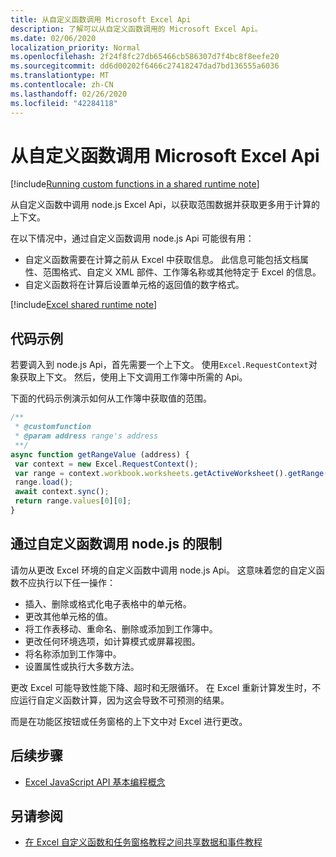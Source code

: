 ```yaml
---
title: 从自定义函数调用 Microsoft Excel Api
description: 了解可以从自定义函数调用的 Microsoft Excel Api。
ms.date: 02/06/2020
localization_priority: Normal
ms.openlocfilehash: 2f24f8fc27db65466cb586307d7f4bc8f8eefe20
ms.sourcegitcommit: dd6d00202f6466c27418247dad7bd136555a6036
ms.translationtype: MT
ms.contentlocale: zh-CN
ms.lasthandoff: 02/26/2020
ms.locfileid: "42284118"
---
```

# <a name="call-microsoft-excel-apis-from-a-custom-function"></a>从自定义函数调用 Microsoft Excel Api

[!include[Running custom functions in a shared runtime note](../includes/excel-shared-runtime-preview-note.md)]

从自定义函数中调用 node.js Excel Api，以获取范围数据并获取更多用于计算的上下文。

在以下情况中，通过自定义函数调用 node.js Api 可能很有用：

- 自定义函数需要在计算之前从 Excel 中获取信息。 此信息可能包括文档属性、范围格式、自定义 XML 部件、工作簿名称或其他特定于 Excel 的信息。
- 自定义函数将在计算后设置单元格的返回值的数字格式。

[!include[Excel shared runtime note](../includes/note-requires-shared-runtime.md)]

## <a name="code-sample"></a>代码示例

若要调入到 node.js Api，首先需要一个上下文。 使用`Excel.RequestContext`对象获取上下文。 然后，使用上下文调用工作簿中所需的 Api。

下面的代码示例演示如何从工作簿中获取值的范围。

```JavaScript
/**
 * @customfunction
 * @param address range's address
 **/
async function getRangeValue (address) {
 var context = new Excel.RequestContext();
 var range = context.workbook.worksheets.getActiveWorksheet().getRange(address);
 range.load();
 await context.sync();
 return range.values[0][0];
}
```

## <a name="limitations-of-calling-officejs-through-a-custom-function"></a>通过自定义函数调用 node.js 的限制

请勿从更改 Excel 环境的自定义函数中调用 node.js Api。 这意味着您的自定义函数不应执行以下任一操作：

- 插入、删除或格式化电子表格中的单元格。
- 更改其他单元格的值。
- 将工作表移动、重命名、删除或添加到工作簿中。
- 更改任何环境选项，如计算模式或屏幕视图。
- 将名称添加到工作簿中。
- 设置属性或执行大多数方法。

更改 Excel 可能导致性能下降、超时和无限循环。 在 Excel 重新计算发生时，不应运行自定义函数计算，因为这会导致不可预测的结果。

而是在功能区按钮或任务窗格的上下文中对 Excel 进行更改。

## <a name="next-steps"></a>后续步骤

- [Excel JavaScript API 基本编程概念](../reference/overview/excel-add-ins-reference-overview.md)

## <a name="see-also"></a>另请参阅

- [在 Excel 自定义函数和任务窗格教程之间共享数据和事件教程](../tutorials/share-data-and-events-between-custom-functions-and-the-task-pane-tutorial.md)